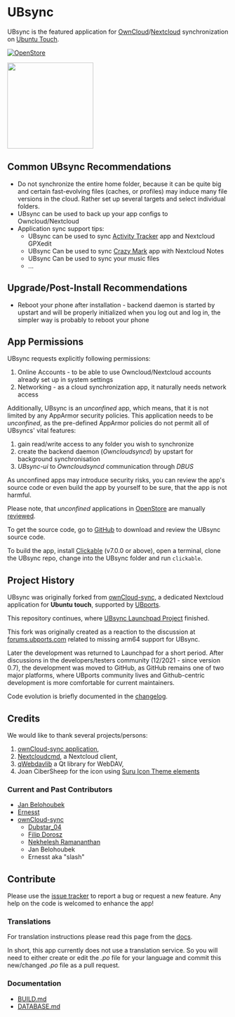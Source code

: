 # UBsync

UBsync is the featured application for [OwnCloud](https://owncloud.com/)/[Nextcloud](https://nextcloud.com/) synchronization on [Ubuntu Touch](https://ubports.com/).

[![OpenStore](https://open-store.io/badges/en_US.png)](https://open-store.io/app/ubsync)

<img src="https://framagit.org/ernesst/UBsync/raw/master/Owncloud-Sync/UBsync.png" width="196">

## Common UBsync Recommendations
* Do not synchronize the entire home folder, because it can be quite big and certain fast-evolving files (caches, or profiles) may induce many file versions in the cloud. Rather set up several targets and select individual folders.
* UBsync can be used to back up your app configs to Owncloud/Nextcloud
* Application sync support tips:
  * UBsync can be used to sync [Activity Tracker](https://open-store.io/app/activitytracker.cwayne18) app and Nextcloud GPXedit
  * UBsync Can be used to sync [Crazy Mark](https://open-store.io/app/crazy-mark.timsueberkrueb) app with Nextcloud Notes
  * UBsync Can be used to sync your music files
  * ...

## Upgrade/Post-Install Recommendations
* Reboot your phone after installation - backend daemon  is started by upstart and will be properly initialized when you log out and log in, the simpler way is probably to reboot your phone

## App Permissions
UBsync requests explicitly following permissions:
1. Online Accounts - to be able to use Owncloud/Nextcloud accounts already set up in system settings
1. Networking - as a cloud synchronization app, it naturally needs network access

Additionally, UBsync is an *unconfined* app, which means, that it is not limited by any AppArmor security policies.
This application needs to be *unconfined*, as the pre-defined AppArmor policies do not permit all of UBsyncs' vital features:
1. gain read/write access to any folder you wish to synchronize
1. create the backend daemon (*Owncloudsyncd*) by upstart for background synchronisation
1. *UBsync-ui* to *Owncloudsyncd* communication through *DBUS*

As unconfined apps may introduce security risks, you can review the app's source code or even build the app by yourself to be sure, that the app is not harmful.

Please note, that *unconfined* applications in [OpenStore](https://open-store.io/) are manually [reviewed](https://open-store.io/about).

To get the source code, go to [GitHub](https://github.com/belohoub/UBsync) to download and review the UBsync source code.

To build the app, install [Clickable](https://clickable-ut.dev/en/latest/) (v7.0.0 or above), open a terminal, clone the UBsync repo, change into the UBsync folder and run `clickable`.

## Project History
UBsync was originally forked from [ownCloud-sync](https://launchpad.net/owncloud-sync), a dedicated Nextcloud application for **Ubuntu touch**,  supported by [UBports](https://www.ubports.com).

This repository continues, where [UBsync Launchpad Project](https://code.launchpad.net/~ocs-team/owncloud-sync/UBsync) finished.

This fork was originally created as a reaction to the discussion at [forums.ubports.com](https://forums.ubports.com/topic/5116/help-creating-an-ubsync-arm64-version/30) related to missing arm64 support for UBsync.

Later the development was returned to Launchpad for a short period. After discussions in the developers/testers community (12/2021 - since version 0.7),
the development was moved to GitHub, as GitHub remains one of two major platforms,
where UBports community lives and Github-centric development is more comfortable for current maintainers.

Code evolution is briefly documented in the [changelog](CHANGELOG.md).

## Credits

We would like to thank several projects/persons:
1. [ownCloud-sync application](https://launchpad.net/owncloud-sync),
1. [Nextcloudcmd](https://docs.nextcloud.com/desktop/2.3/advancedusage.html), a Nextcloud client,
1. [qWebdavlib](https://github.com/mhaller/qwebdavlib) a Qt library for WebDAV,
1. Joan CiberSheep for the icon using [Suru Icon Theme elements](https://github.com/snwh/suru-icon-theme)

### Current and Past Contributors
  * [Jan Belohoubek](https://github.com/belohoub/)
  * [Ernesst](https://github.com/ernesst/)
  * [ownCloud-sync](https://launchpad.net/owncloud-sync)
    * [Dubstar_04](https://launchpad.net/~dubstar-04)
    * [Filip Dorosz](https://launchpad.net/~fihufil)
    * [Nekhelesh Ramananthan](https://launchpad.net/~nik90)
    * Jan Belohoubek
    * Ernesst aka "slash"

## Contribute

Please use the [issue tracker](https://github.com/belohoub/UBsync/issues) to report a bug or request a new feature.
Any help on the code is welcomed to enhance the app!


### Translations

For translation instructions please read this page from the [docs](https://docs.ubports.com/en/latest/contribute/translations.html).

In short, this app currently does not use a translation service. So you will need to either create or edit the *.po* file for your language and commit this new/changed *.po* file as a pull request.


### Documentation
  * [BUILD.md](BUILD.md)
  * [DATABASE.md](DATABASE.md)
